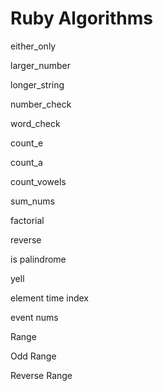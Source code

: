 # Ruby Algorithms

either_only

larger_number

longer_string

number_check

word_check

count_e

count_a

count_vowels

sum_nums

factorial

reverse

is palindrome

yell

element time index

event nums

Range

Odd Range

Reverse Range





